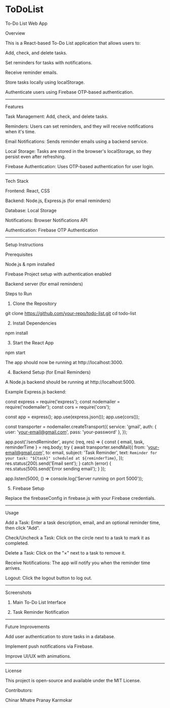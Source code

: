 # ToDoList
To-Do List Web App

Overview

This is a React-based To-Do List application that allows users to:

Add, check, and delete tasks.

Set reminders for tasks with notifications.

Receive reminder emails.

Store tasks locally using localStorage.

Authenticate users using Firebase OTP-based authentication.



---

Features

Task Management: Add, check, and delete tasks.

Reminders: Users can set reminders, and they will receive notifications when it's time.

Email Notifications: Sends reminder emails using a backend service.

Local Storage: Tasks are stored in the browser's localStorage, so they persist even after refreshing.

Firebase Authentication: Uses OTP-based authentication for user login.



---

Tech Stack

Frontend: React, CSS

Backend: Node.js, Express.js (for email reminders)

Database: Local Storage

Notifications: Browser Notifications API

Authentication: Firebase OTP Authentication



---

Setup Instructions

Prerequisites

Node.js & npm installed

Firebase Project setup with authentication enabled

Backend server (for email reminders)


Steps to Run

1. Clone the Repository

git clone https://github.com/your-repo/todo-list.git
cd todo-list


2. Install Dependencies

npm install


3. Start the React App

npm start

The app should now be running at http://localhost:3000.


4. Backend Setup (for Email Reminders)

A Node.js backend should be running at http://localhost:5000.

Example Express.js backend:

const express = require('express');
const nodemailer = require('nodemailer');
const cors = require('cors');

const app = express();
app.use(express.json());
app.use(cors());

const transporter = nodemailer.createTransport({
  service: 'gmail',
  auth: { user: 'your-email@gmail.com', pass: 'your-password' },
});

app.post('/sendReminder', async (req, res) => {
  const { email, task, reminderTime } = req.body;
  try {
    await transporter.sendMail({
      from: 'your-email@gmail.com',
      to: email,
      subject: 'Task Reminder',
      text: `Reminder for your task: "${task}" scheduled at ${reminderTime}`,
    });
    res.status(200).send('Email sent');
  } catch (error) {
    res.status(500).send('Error sending email');
  }
});

app.listen(5000, () => console.log('Server running on port 5000'));



5. Firebase Setup

Replace the firebaseConfig in firebase.js with your Firebase credentials.





---

Usage

Add a Task: Enter a task description, email, and an optional reminder time, then click "Add".

Check/Uncheck a Task: Click on the circle next to a task to mark it as completed.

Delete a Task: Click on the "×" next to a task to remove it.

Receive Notifications: The app will notify you when the reminder time arrives.

Logout: Click the logout button to log out.



---

Screenshots

1. Main To-Do List Interface



2. Task Reminder Notification





---

Future Improvements

Add user authentication to store tasks in a database.

Implement push notifications via Firebase.

Improve UI/UX with animations.



---

License

This project is open-source and available under the MIT License.

Contributors:

Chinar Mhatre 
Pranay Karmokar 

